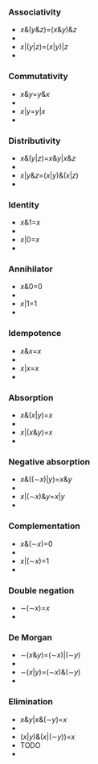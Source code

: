 ### Associativity [](https://booleanpy.readthedocs.io/en/latest/concepts.html#associativity)
- *x*&(*y*&*z*)=(*x*&*y*)&*z*
-
- *x*|(*y*|*z*)=(*x*|*y*)|*z*
-
### Commutativity [](https://booleanpy.readthedocs.io/en/latest/concepts.html#commutativity)
- *x*&*y*=*y*&*x*
-
- *x*|*y*=*y*|*x*
-
### Distributivity [](https://booleanpy.readthedocs.io/en/latest/concepts.html#distributivity)
- *x*&(*y*|*z*)=*x*&*y*|*x*&*z*
-
- *x*|*y*&*z*=(*x*|*y*)&(*x*|*z*)
-
### Identity [](https://booleanpy.readthedocs.io/en/latest/concepts.html#identity)
- *x*&1=*x*
-
- *x*|0=*x*
-
### Annihilator [](https://booleanpy.readthedocs.io/en/latest/concepts.html#annihilator)
- *x*&0=0
-
- *x*|1=1
-
### Idempotence [](https://booleanpy.readthedocs.io/en/latest/concepts.html#idempotence)
- *x*&*x*=*x*
-
- *x*|*x*=*x*
-
### Absorption [](https://booleanpy.readthedocs.io/en/latest/concepts.html#absorption)
- *x*&(*x*|*y*)=*x*
-
- *x*|(*x*&*y*)=*x*
-
### Negative absorption [](https://booleanpy.readthedocs.io/en/latest/concepts.html#negative-absorption)
- *x*&((∼*x*)|*y*)=*x*&*y*
-
- *x*|(∼*x*)&*y*=*x*|*y*
-
### Complementation [](https://booleanpy.readthedocs.io/en/latest/concepts.html#complementation)
- *x*&(∼*x*)=0
-
- *x*|(∼*x*)=1
-
### Double negation [](https://booleanpy.readthedocs.io/en/latest/concepts.html#double-negation)
- ∼(∼*x*)=*x*
-
### De Morgan [](https://booleanpy.readthedocs.io/en/latest/concepts.html#de-morgan)
- ∼(*x*&*y*)=(∼*x*)|(∼*y*)
-
- ∼(*x*|*y*)=(∼*x*)&(∼*y*)
-
### Elimination [](https://booleanpy.readthedocs.io/en/latest/concepts.html#elimination)
- *x*&*y*|*x*&(∼*y*)=*x*
-
- (*x*|*y*)&(*x*|(∼*y*))=*x*
- TODO
-